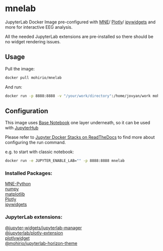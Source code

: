 # mnelab

JupyterLab Docker Image pre-configured with 
[MNE](https://github.com/mne-tools/mne-python)/
[Plotly](https://github.com/plotly/plotly.py)/
[ipywidgets](https://github.com/jupyter-widgets/ipywidgets) and more for interactive EEG analysis.

All the needed JupyterLab extensions are pre-installed so there should 
be no widget rendering issues.


## Usage 
Pull the image:
```bash
docker pull mohirio/mnelab
```
And run:
```bash
docker run -p 8888:8888 -v "/your/work/directory":/home/jovyan/work mohirio/mnelab
```

## Configuration
This image uses [Base Notebook](https://github.com/jupyter/docker-stacks/tree/master/base-notebook) one layer underneath,
so it can be used with [JupyterHub](https://github.com/jupyterhub/jupyterhub)

Please refer to [Jupyter Docker Stacks on ReadTheDocs](https://jupyter-docker-stacks.readthedocs.io/en/latest/using/common.html)
to find more about configuring the run command.

e.g. to start with classic notebook:
```bash
docker run -e JUPYTER_ENABLE_LAB="" -p 8888:8888 mnelab
```

### Installed Packages:
[MNE-Python](https://github.com/mne-tools/mne-python)\
[numpy](https://github.com/numpy/numpy)\
[matplotlib](https://github.com/matplotlib/matplotlib)\
[Plotly](https://github.com/plotly/plotly.py)\
[ipywidgets](https://github.com/jupyter-widgets/ipywidgets)

### JupyterLab extensions:
[@jupyter-widgets/jupyterlab-manager](https://github.com/jupyter-widgets/ipywidgets/tree/master/packages/jupyterlab-manager)\
[@jupyterlab/plotly-extension](https://github.com/jupyterlab/jupyter-renderers/tree/master/packages/plotly-extension)\
[plotlywidget](https://www.npmjs.com/package/plotlywidget)\
[@mohirio/jupyterlab-horizon-theme](https://github.com/mohirio/jupyterlab-horizon-theme)
